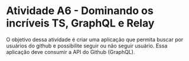 # Atividade A6 - Dominando os incríveis TS, GraphQL e Relay

O objetivo dessa atividade é criar uma aplicação que permita buscar por usuários do github e possibilite seguir ou não seguir usuário. Essa aplicação deve consumir a API do Github (GraphQL).
